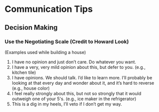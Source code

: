 # Communication Tips
## Decision Making

### Use the Negotiating Scale (Credit to Howard Look)

(Examples used while building a house)

1. I have no opinion and just don’t care. Do whatever you want.
2. I have a very, very mild opinion about this, but defer to you. (e.g., kitchen tile)
3. I have opinions. We should talk. I’d like to learn more. I’ll probably be looking at that every day and wonder about 
   it, and it’s hard to reverse (e.g., house color)
4. I feel really strongly about this, but not so strongly that it would outweigh one of your 5's.
   (e.g., ice maker in the refrigerator)
5. This is a dig in my heels, I’ll veto if I don’t get my way.
